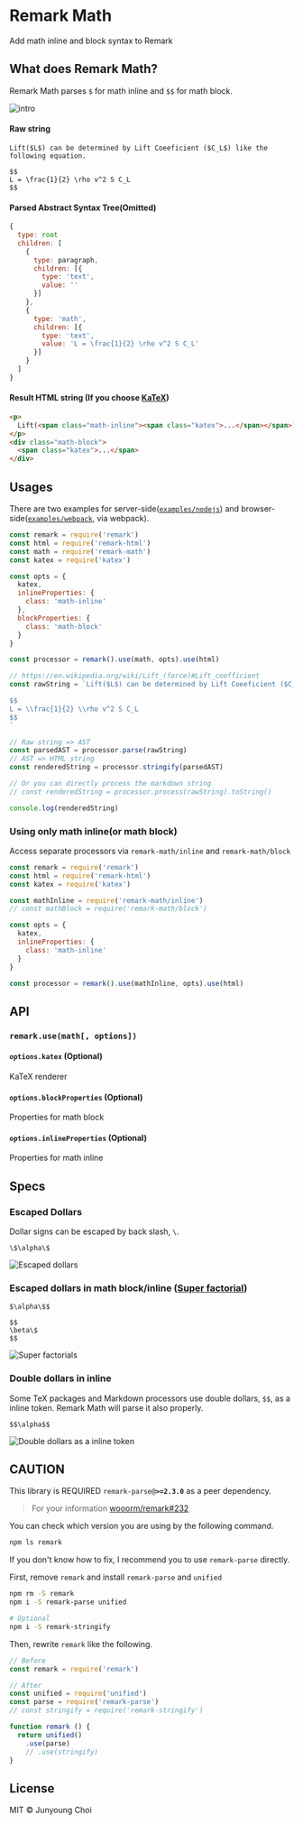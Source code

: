 # Remark Math

Add math inline and block syntax to Remark

## What does Remark Math?

Remark Math parses `$` for math inline and `$$` for math block.

![intro](resources/intro.png)

#### Raw string

```
Lift($L$) can be determined by Lift Coeeficient ($C_L$) like the following equation.

$$
L = \frac{1}{2} \rho v^2 S C_L
$$
```

#### Parsed Abstract Syntax Tree(Omitted)

```js
{
  type: root
  children: [
    {
      type: paragraph,
      children: [{
        type: 'text',
        value: ''
      }]
    },
    {
      type: 'math',
      children: [{
        type: 'text',
        value: 'L = \frac{1}{2} \rho v^2 S C_L'
      }]
    }
  ]
}
```

#### Result HTML string (If you choose [KaTeX][katex])

```html
<p>
  Lift(<span class="math-inline"><span class="katex">...</span></span>) can be determined by Lift Coeeficient (<span class="math-inline"><span class="katex">...</span></span>) like the following equation.
</p>
<div class="math-block">
  <span class="katex">...</span>
</div>
```

## Usages

There are two examples for server-side([`examples/nodejs`](examples/nodejs)) and browser-side([`examples/webpack`](examples/webpack), via webpack).

```js
const remark = require('remark')
const html = require('remark-html')
const math = require('remark-math')
const katex = require('katex')

const opts = {
  katex,
  inlineProperties: {
    class: 'math-inline'
  },
  blockProperties: {
    class: 'math-block'
  }
}

const processor = remark().use(math, opts).use(html)

// https://en.wikipedia.org/wiki/Lift_(force)#Lift_coefficient
const rawString = `Lift($L$) can be determined by Lift Coeeficient ($C_L$) like the following equation.

$$
L = \\frac{1}{2} \\rho v^2 S C_L
$$
`

// Raw string => AST
const parsedAST = processor.parse(rawString)
// AST => HTML string
const renderedString = processor.stringify(parsedAST)

// Or you can directly process the markdown string
// const renderedString = processor.process(rawString).toString()

console.log(renderedString)
```

### Using only math inline(or math block)

Access separate processors via `remark-math/inline` and `remark-math/block`

```js
const remark = require('remark')
const html = require('remark-html')
const katex = require('katex')

const mathInline = require('remark-math/inline')
// const mathBlock = require('remark-math/block')

const opts = {
  katex,
  inlineProperties: {
    class: 'math-inline'
  }
}

const processor = remark().use(mathInline, opts).use(html)
```

## API

### `remark.use(math[, options])`

#### `options.katex` (Optional)

KaTeX renderer

#### `options.blockProperties` (Optional)

Properties for math block

#### `options.inlineProperties` (Optional)

Properties for math inline

## Specs

### Escaped Dollars

Dollar signs can be escaped by back slash, `\`.

```
\$\alpha\$
```

![Escaped dollars](resources/escaped-dollars.png)

### Escaped dollars in math block/inline ([Super factorial](https://en.wikipedia.org/wiki/Factorial#Superfactorial))

```
$\alpha\$$

$$
\beta\$
$$
```

![Super factorials](resources/super-factorial.png)

### Double dollars in inline

Some TeX packages and Markdown processors use double dollars, `$$`, as a inline token. Remark Math will parse it also properly.

```
$$\alpha$$
```

![Double dollars as a inline token](resources/double-dollars.png)


## CAUTION

This library is REQUIRED `remark-parse@`**`>=2.3.0`** as a peer dependency.

> For your information [wooorm/remark#232](https://github.com/wooorm/remark/issues/232)

You can check which version you are using by the following command.

```sh
npm ls remark
```

If you don't know how to fix, I recommend you to use `remark-parse` directly.

First, remove `remark` and install `remark-parse` and `unified`

```sh
npm rm -S remark
npm i -S remark-parse unified

# Optional
npm i -S remark-stringify
```

Then, rewrite `remark` like the following.

```js
// Before
const remark = require('remark')

// After
const unified = require('unified')
const parse = require('remark-parse')
// const stringify = require('remark-stringify')

function remark () {
  return unified()
    .use(parse)
    // .use(stringify)
}
```

## License

MIT © Junyoung Choi

[katex]: https://github.com/Khan/KaTeX
